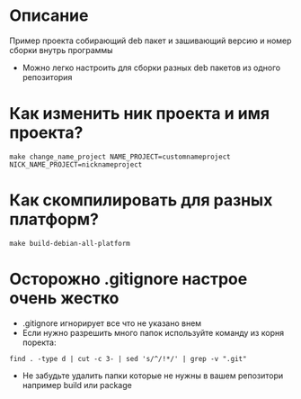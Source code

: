 # Описание

Пример проекта собирающий deb пакет и зашивающий версию и номер сборки внутрь программы
- Можно легко настроить для сборки разных deb пакетов из одного репозитория

# Как изменить ник проекта и имя проекта?

```
make change_name_project NAME_PROJECT=customnameproject NICK_NAME_PROJECT=nicknameproject
```

# Как скомпилировать для разных платформ?

```
make build-debian-all-platform
```

# Осторожно .gitignore настрое очень жестко

- .gitignore игнорирует все что не указано внем
- Если нужно разрешить много папок используйте команду из корня поректа:

```
find . -type d | cut -c 3- | sed 's/^/!*/' | grep -v ".git"
```
- Не забудьте удалить папки которые не нужны в вашем репозитори например build или package
